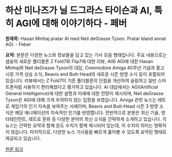 # 하산 미나즈가 닐 드그라스 타이슨과 AI, 특히 AGI에 대해 이야기하다 - 페버

**원제목:** Hasan Minhaj pratar AI med Neil deGrasse Tyson. Pratar bland annat AGI. - Feber

**요약:** 본문은 다양한 뉴스와 정보들을 담고 있는 기사 모음 형태입니다. 주요 내용으로는 샘숭의 새로운 폴더블폰 Z Fold7와 Flip7에 대한 리뷰,  AI와 AGI에 대한 Hasan Minhaj와 Neil deGrasse Tyson의 대담,  Commodore Amiga 40주년 기념과 중고 시장 가격 상승 소식,  Beavis and Butt-Head의 새로운 시즌 방영 소식 등이 포함되어 있습니다.  리뷰에서는 Z Fold7이 기존 폴더블폰의 단점을 개선하여 슬림하고 일반 스마트폰처럼 사용하기 편리해졌다고 평가하고 있습니다. AI 대담에서는 AGI(Artificial General Intelligence)에 대한 설명과 미래에 대한 전망이 제시되며, Neil deGrasse Tyson은 AGI에 대해 크게 우려하지 않는 입장을 보였습니다.  Amiga 관련 뉴스는 레트로 게임기의 인기 지속을 보여주는 사례이며, Beavis and Butt-Head 시즌 3 방영 소식은 해당 애니메이션의 지속적인 인기를 반영합니다.  전반적으로 본문은 최신 기술, 엔터테인먼트, 레트로 문화 등 다양한 분야의 최신 소식을 간략하게 소개하고 있습니다.  각 뉴스는 간략한 요약과 함께 온도 수치가 함께 제시되어 있는데, 이 수치의 의미는 명확하지 않습니다.  마지막으로,  다양한 뉴스 기사들을 빠르게 훑어볼 수 있도록 요약된 형태로 제공되고 있습니다.

[원문 링크](https://feber.se/vetenskap/hasan-minhaj-pratar-ai-med-neil-degrasse-tyson/481852/)
